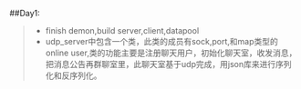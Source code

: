 ##Day1:
> - finish demon,build server,client,datapool
> - udp_server中包含一个类，此类的成员有sock,port,和map类型的online user,类的功能主要是注册聊天用户，初始化聊天室，收发消息，把消息公告再群聊室里，此聊天室基于udp完成，用json库来进行序列化和反序列化。
